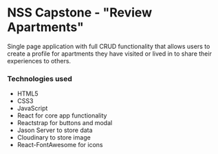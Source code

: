 # NSS Capstone - "Review Apartments"
Single page application with full CRUD functionality that allows users to create a profile for apartments they have visited or lived in to share their experiences to others.
### Technologies used
* HTML5
* CSS3
* JavaScript
* React for core app functionality
* Reactstrap for buttons and modal
* Jason Server to store data
* Cloudinary to store image
* React-FontAwesome for icons
